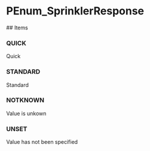 # PEnum_SprinklerResponse

<!-- end of definition -->## Items

### QUICK
Quick

### STANDARD
Standard

### NOTKNOWN
Value is unkown

### UNSET
Value has not been specified
